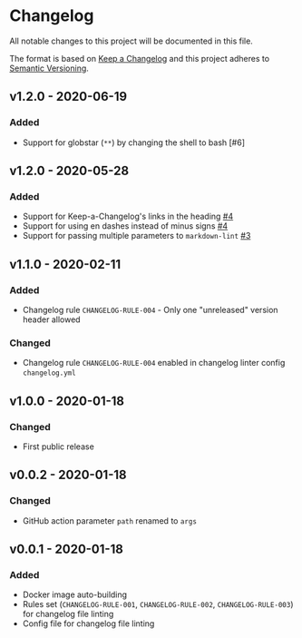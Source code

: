 # Changelog

All notable changes to this project will be documented in this file.

The format is based on [Keep a Changelog][keepachangelog] and this project adheres to [Semantic Versioning][semver].

## v1.2.0 - 2020-06-19

### Added

- Support for globstar (`**`) by changing the shell to bash [#6]

## v1.2.0 - 2020-05-28

### Added

- Support for Keep-a-Changelog's links in the heading [#4]
- Support for using en dashes instead of minus signs [#4]
- Support for passing multiple parameters to `markdown-lint` [#3]

## v1.1.0 - 2020-02-11

### Added

- Changelog rule `CHANGELOG-RULE-004` - Only one "unreleased" version header allowed

### Changed

- Changelog rule `CHANGELOG-RULE-004` enabled in changelog linter config `changelog.yml`

## v1.0.0 - 2020-01-18

### Changed

- First public release

## v0.0.2 - 2020-01-18

### Changed

- GitHub action parameter `path` renamed to `args`

## v0.0.1 - 2020-01-18

### Added

- Docker image auto-building
- Rules set (`CHANGELOG-RULE-001`, `CHANGELOG-RULE-002`, `CHANGELOG-RULE-003`) for changelog file linting
- Config file for changelog file linting

[keepachangelog]:https://keepachangelog.com/en/1.0.0/
[semver]:https://semver.org/spec/v2.0.0.html
[#3]:https://github.com/avto-dev/markdown-lint/pull/3
[#4]:https://github.com/avto-dev/markdown-lint/pull/4
